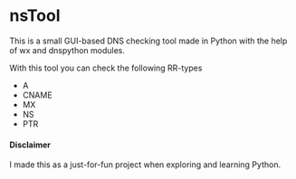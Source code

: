 # nsTool

This is a small GUI-based DNS checking tool made in Python with the help of wx and dnspython modules.

With this tool you can check the following RR-types
* A
* CNAME
* MX
* NS
* PTR

#### Disclaimer
I made this as a just-for-fun project when exploring and learning Python.
